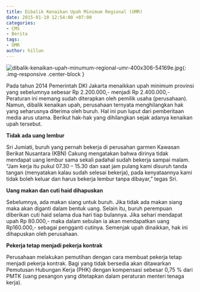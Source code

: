 ```yaml
---
title: Dibalik Kenaikan Upah Minimum Regional (UMR)
date: 2015-01-10 12:54:00 +07:00
categories:
- CMS
- Berita
tags:
- UMR
author: hillun
---
```


![dibalik-kenaikan-upah-minumum-regional-umr-400x306-54169e.jpg](/uploads/dibalik-kenaikan-upah-minumum-regional-umr-400x306-54169e.jpg){: .img-responsive .center-block }

Pada tahun 2014 Pemerintah DKI Jakarta menaikkan upah minimum provinsi yang sebelumnya sebesar Rp 2.200.000,- menjadi Rp 2.400.000,- Peraturan ini memang sudah diterapkan oleh pemilik usaha (perusahaan). Namun, dibalik kenaikan upah, perusahaan ternyata menghilangkan hak yang seharusnya diterima oleh buruh. Hal ini pun luput dari pemberitaan media arus utama. Berikut hak-hak yang dihilangkan sejak adanya kenaikan upah tersebut.

**Tidak ada uang lembur**

Sri Jumiati, buruh yang pernah bekerja di perusahan garmen Kawasan Berikat Nusantara (KBN) Cakung mengatakan bahwa dirinya tidak mendapat uang lembur sama sekali padahal sudah bekerja sampai malam. “Jam kerja itu pukul 07.30 – 15.30 dan saat jam pulang kami disuruh tanda tangan (menyatakan kalau sudah selesai bekerja), pada kenyataannya kami tidak boleh keluar dan harus bekerja lembur tanpa dibayar,” tegas Sri.

**Uang makan dan cuti haid dihapuskan**

Sebelumnya, ada makan siang untuk buruh. Jika tidak ada makan siang maka akan diganti dalam bentuk uang. Selain itu, buruh perempuan diberikan cuti haid selama dua hari tiap bulannya. Jika sehari mendapat upah Rp 80.000,- maka dalam sebulan ia akan mendapatkan uang Rp160.000,- sebagai pengganti cutinya. Semenjak upah dinaikkan, hak ini dihapuskan oleh perusahaan.

**Pekerja tetap menjadi pekerja kontrak**

Perusahaan melakukan pemutihan dengan cara membuat pekerja tetap menjadi pekerja kontrak. Bagi yang tidak bersedia akan ditawarkan Pemutusan Hubungan Kerja (PHK) dengan kompensasi sebesar 0,75 % dari PMTK (uang pesangon yang ditetapkan dalam peraturan menteri tenaga kerja).